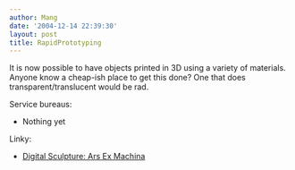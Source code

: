 ```yaml
---
author: Mang
date: '2004-12-14 22:39:30'
layout: post
title: RapidPrototyping
---
```


It is now possible to have objects printed in 3D using a variety of materials.  Anyone know a cheap-ish place to get this done?  One that does transparent/translucent would be rad.

Service bureaus:

* Nothing yet

Linky:

* [Digital Sculpture: Ars Ex Machina](http://www.sculpture.org/documents/scmag04/sept04/rapidproto/sept04_rapidproto.htm)
